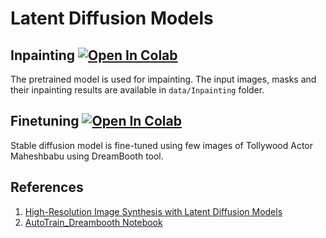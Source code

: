 # Latent Diffusion Models
## Inpainting [![Open In Colab](https://colab.research.google.com/assets/colab-badge.svg)](https://colab.research.google.com/drive/18Mw9036FweHgg1dXKtyUkmRgkgfOS9x3?usp=sharing)
The pretrained model is used for impainting. The input images, masks and their inpainting results are available in `data/Inpainting` folder.

## Finetuning [![Open In Colab](https://colab.research.google.com/assets/colab-badge.svg)](https://colab.research.google.com/drive/1C6fam0hhQnZzg_K09mJXE1WH-_1CgeTz?usp=sharing)
Stable diffusion model is fine-tuned using few images of Tollywood Actor Maheshbabu using DreamBooth tool.

## References
1. [High-Resolution Image Synthesis with Latent Diffusion Models](https://arxiv.org/abs/2112.10752)
2. [AutoTrain_Dreambooth Notebook](https://colab.research.google.com/github/huggingface/autotrain-advanced/blob/main/colabs/AutoTrain_Dreambooth.ipynb)
